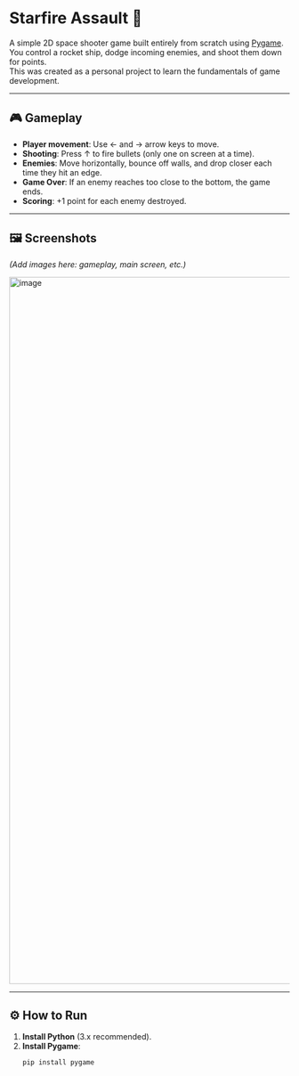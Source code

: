 # Starfire Assault 🚀

A simple 2D space shooter game built entirely from scratch using [Pygame](https://www.pygame.org/).  
You control a rocket ship, dodge incoming enemies, and shoot them down for points.  
This was created as a personal project to learn the fundamentals of game development.

---

## 🎮 Gameplay

- **Player movement**: Use ← and → arrow keys to move.
- **Shooting**: Press ↑ to fire bullets (only one on screen at a time).
- **Enemies**: Move horizontally, bounce off walls, and drop closer each time they hit an edge.
- **Game Over**: If an enemy reaches too close to the bottom, the game ends.
- **Scoring**: +1 point for each enemy destroyed.

---

## 🖼️ Screenshots
*(Add images here: gameplay, main screen, etc.)*

<img width="1594" height="1270" alt="image" src="https://github.com/user-attachments/assets/32d09a8b-b40b-42f1-b11b-a2d868bc0298" />


---

## ⚙️ How to Run

1. **Install Python** (3.x recommended).
2. **Install Pygame**:
   ```bash
   pip install pygame
